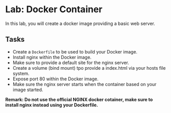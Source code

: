 # Lab: Docker Container 

In this lab, you will create a docker image providing a basic web server. 

## Tasks

* Create a `Dockerfile` to be used to build your Docker image.
* Install nginx within the Docker image. 
* Make sure to provide a default site for the nginx server.
* Create a volume (bind mount) tpo provide a index.html via your hosts file system.
* Expose port 80 within the Docker image.
* Make sure the nginx server starts when the container based on your image started.


**Remark: Do not use the official NGINX docker cotainer, make sure to install nginx instead using your Dockerfile.**